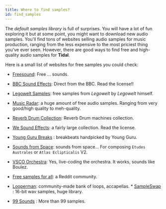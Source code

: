 ```yaml
---
title: Where to find samples?
id: find_samples
---
```


The *default samples library* is full of surprises. You will have a lot of fun exploring it but at some point, you might want to download new audio samples. You'll find tons of websites selling audio samples for music production, ranging from the less expensive to the most priciest thing you've ever seen. However, there are good ways to find free and high-quality audio samples for **Tidal**.

Here is a small list of websites for free samples you could check:

* [Freesound](https://freesound.org/): Free ... sounds.
* [BBC Sound Effects](https://sound-effects.bbcrewind.co.uk/): Direct from the BBC. Read the license!!
* [Legowelt Samples](http://legowelt.org/samples/): free samples from *Legowelt* by *Legowelt* himself.
* [Music Radar](https://www.musicradar.com/news/tech/free-music-samples-royalty-free-loops-hits-and-multis-to-download): a huge amount of free audio samples. Ranging from very good/high quality to meh-quality.
* [Reverb Drum Collection](https://reverb.com/software/samples-and-loops/reverb/3514-reverb-drum-machines-the-complete-collection): Reverb Drum machines collection.
* [We Sound Effects](https://wesoundeffects.com/we-sound-effects-bundle-2020/): a fairly large collection. Read the license.
* [Young Guru Breaks](https://mgthefuture.com/product/305630) : breakbeats handpicked by Young Guru.
* [Sounds from Space](http://www.svengrahn.pp.se/sounds/sounds.htm): sounds from space... For composing `Etudes Australes` or `Atlas Eclipticalis` V2.
* [VSCO Orchestra](https://vis.versilstudios.com/vsco-community.html): Yes, live-coding the orchestra. It works, sounds like Boulez.
* [Free samples for all](https://www.reddit.com/r/samplesforall/): a Reddit community.
* [Looperman](https://www.looperman.com/): community-made bank of loops, accapellas.
* [SampleSwap](https://sampleswap.org/) : 16-bit wav samples, huge library.

* [99 Sounds](https://99sounds.org/) : More than 99 samples.
